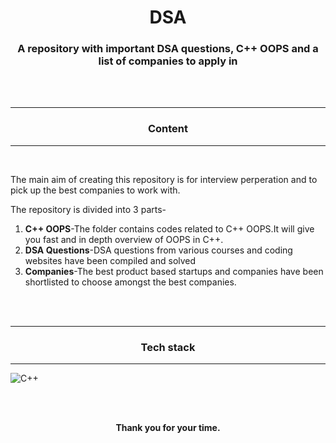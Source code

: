 <h1 align="center">DSA</h1>
<h3 align="center">A repository with important DSA questions, C++ OOPS and a list of companies to apply in</h3>
<br><br>
<p align="center" style="margin-top:10px">
<hr>
<h3 align="center">
Content
</h3> 
<hr>
<br> 
<p>The main aim of creating this repository is for interview perperation and to pick up the best companies to work with.</p>
<p>The repository is divided into 3 parts-</p>
<ol>
<li><strong>C++ OOPS</strong>-The folder contains codes related to C++ OOPS.It will give you fast and in depth overview of OOPS in C++.</li>
<li><strong>DSA Questions</strong>-DSA questions from various courses and coding websites have been compiled and solved</li>
<li><strong>Companies</strong>-The best product based startups and companies have been shortlisted to choose amongst the best companies.</li>
</ol>
<br>
<br>

<hr>
<h3 align="center">Tech stack</h3>
<hr>

![C++](https://img.shields.io/badge/C++-E34F26?style=for-the-badge&logo=c++&logoColor=white&style=plastic)
<br><br>

<div align="center">
  <br>
  <p><b>Thank you for your time.</b><br>
  </p>
</div>
